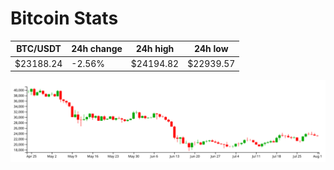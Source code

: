 # Bitcoin Stats

BTC/USDT|24h change|24h high|24h low|
|---|---|---|---|
|$23188.24|-2.56%|$24194.82|$22939.57|

<img src="./chart.svg">
